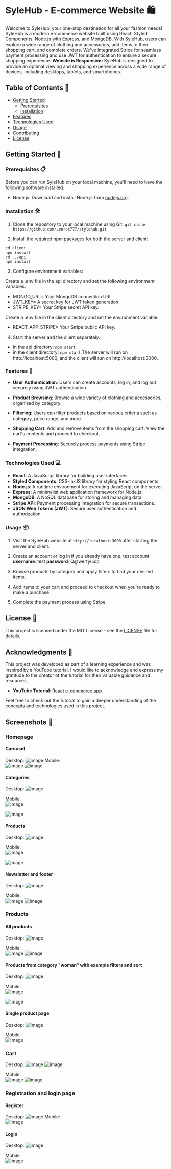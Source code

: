 # SyleHub - E-commerce Website 🛍️

Welcome to SyleHub, your one-stop destination for all your fashion needs! SyleHub is a modern e-commerce website built using React, Styled Components, Node.js with Express, and MongoDB. With SyleHub, users can explore a wide range of clothing and accessories, add items to their shopping cart, and complete orders. We've integrated Stripe for seamless payment processing and use JWT for authentication to ensure a secure shopping experience.
**Website is Responsive:** SyleHub is designed to provide an optimal viewing and shopping experience across a wide range of devices, including desktops, tablets, and smartphones.

## Table of Contents 📑

- [Getting Started](#getting-started)
  - [Prerequisites](#prerequisites)
  - [Installation](#installation)
- [Features](#features)
- [Technologies Used](#technologies-used)
- [Usage](#usage)
- [Contributing](#contributing)
- [License](#license)

## Getting Started 🚀

### Prerequisites 📋

Before you can run SyleHub on your local machine, you'll need to have the following software installed:

- Node.js: Download and install Node.js from [nodejs.org](https://nodejs.org/).

### Installation 🛠️

1. Clone the repository to your local machine using Git:
   ```git clone https://github.com/Lenroc777/stylehub.git```

2. Install the required npm packages for both the server and client:
```
cd client
npm install
cd ../api
npm install
```

3. Configure environment variables:

Create a .env file in the api directory and set the following environment variables:
- MONGO_URL= Your MongoDB connection URI.
- JWT_KEY= A secret key for JWT token generation.
- STRIPE_KEY= Your Stripe secret API key.

Create a .env file in the client directory and set the environment variable:
- REACT_APP_STRIPE= Your Stripe public API key.

4. Start the server and the client separately:
- in the api directory:
```npm start```
- in the client directory:
```npm start```
The server will run on http://localhost:5000, and the client will run on http://localhost:3000.

### Features 🚀

- **User Authentication**: Users can create accounts, log in, and log out securely using JWT authentication.

- **Product Browsing**: Browse a wide variety of clothing and accessories, organized by category.

- **Filtering**: Users can filter products based on various criteria such as category, price range, and more.

- **Shopping Cart**: Add and remove items from the shopping cart. View the cart's contents and proceed to checkout.

- **Payment Processing**: Securely process payments using Stripe integration.

### Technologies Used 💻

- **React**: A JavaScript library for building user interfaces.
- **Styled Components**: CSS-in-JS library for styling React components.
- **Node.js**: A runtime environment for executing JavaScript on the server.
- **Express**: A minimalist web application framework for Node.js.
- **MongoDB**: A NoSQL database for storing and managing data.
- **Stripe API**: Payment processing integration for secure transactions.
- **JSON Web Tokens (JWT)**: Secure user authentication and authorization.

### Usage 📦

1. Visit the SyleHub website at `http://localhost:3000` after starting the server and client.

2. Create an account or log in if you already have one. 
test account: 
**username**: test
**password**: Q@wertyuiop

3. Browse products by category and apply filters to find your desired items.

4. Add items to your cart and proceed to checkout when you're ready to make a purchase.

5. Complete the payment process using Stripe.


## License 📄

This project is licensed under the MIT License - see the [LICENSE](LICENSE) file for details.

## Acknowledgments 🙏

This project was developed as part of a learning experience and was inspired by a YouTube tutorial. I would like to acknowledge and express my gratitude to the creator of the tutorial for their valuable guidance and resources.

- **YouTube Tutorial**: [React e-commerce app](https://www.youtube.com/watch?v=c1xTDSIXit8)

Feel free to check out the tutorial to gain a deeper understanding of the concepts and technologies used in this project.

## Screenshots 📸
### Homepage
#### Carousel
Desktop: 
![image](https://github.com/Lenroc777/stylehub/assets/68342166/bdf2f28b-f871-4d31-88b7-f3cc0e276d8e)
Mobile:  
![image](https://github.com/Lenroc777/stylehub/assets/68342166/78732516-1ba8-4aaf-8cc5-01ebec50ccca)
![image](https://github.com/Lenroc777/stylehub/assets/68342166/328d7d7c-3b22-41b3-a6e5-5de34f04a881)

#### Categories
Desktop:
![image](https://github.com/Lenroc777/stylehub/assets/68342166/2fa58c17-f9f6-4939-bed6-1017dc6b884c)

Mobile:  
![image](https://github.com/Lenroc777/stylehub/assets/68342166/09dcccec-a104-4999-b7b7-0c74532e2287)

![image](https://github.com/Lenroc777/stylehub/assets/68342166/3f8001f9-1c85-48e2-880e-d41419c022a9)

#### Products
Desktop:
![image](https://github.com/Lenroc777/stylehub/assets/68342166/628d584c-c978-4c8c-bf32-74d4e9b01732)

Mobile:  
![image](https://github.com/Lenroc777/stylehub/assets/68342166/732db934-32e5-4290-bb2e-58c0dc16683c)

![image](https://github.com/Lenroc777/stylehub/assets/68342166/82b87cce-3705-486a-8032-c92435217537)


#### Newsletter and footer
Desktop:
![image](https://github.com/Lenroc777/stylehub/assets/68342166/c609faa5-21db-43a3-9fc0-23d0b9b1e396)

Mobile:  
![image](https://github.com/Lenroc777/stylehub/assets/68342166/a77c6247-e4fe-4bf7-98f4-a31aaa44b5a5)
![image](https://github.com/Lenroc777/stylehub/assets/68342166/46dc8838-d15d-43ec-9e4f-3a61711b1336)


### Products
#### All products
Desktop:
![image](https://github.com/Lenroc777/stylehub/assets/68342166/7c749921-8be0-48d8-bf21-4ff9ea6b1f68)

Mobile:  
![image](https://github.com/Lenroc777/stylehub/assets/68342166/501487b5-a007-47cd-9e98-7f5f189342d8)
![image](https://github.com/Lenroc777/stylehub/assets/68342166/05ba6dee-a27b-41a7-92eb-b3b4182c24ae)


#### Products from category "woman" with example filters and sort
Desktop: 
![image](https://github.com/Lenroc777/stylehub/assets/68342166/8d1774d5-b36e-40db-a95d-c07f15be7fbb)

Mobile:  
![image](https://github.com/Lenroc777/stylehub/assets/68342166/773b72ea-0ade-4c2f-b3b3-b58254b910c2)

![image](https://github.com/Lenroc777/stylehub/assets/68342166/c1aad211-78e3-47aa-93b9-5f976cd39df4)

#### Single product page
Desktop:
![image](https://github.com/Lenroc777/stylehub/assets/68342166/1bab68a4-3cd8-494f-b513-1f3d45565055)

Mobile:  
![image](https://github.com/Lenroc777/stylehub/assets/68342166/500cf354-af21-431d-8891-5b23b1e06b07)


### Cart
Desktop:
![image](https://github.com/Lenroc777/stylehub/assets/68342166/bba8a9e2-bbcd-4bbb-85f9-6c346840acec)
![image](https://github.com/Lenroc777/stylehub/assets/68342166/d8c30684-8342-4a34-8f77-e3f286c6a4da)

Mobile:  
![image](https://github.com/Lenroc777/stylehub/assets/68342166/f5b37eb8-e5b7-441d-8c98-4ddb46b76b60)
![image](https://github.com/Lenroc777/stylehub/assets/68342166/be44c5ef-828c-452f-a4c5-9b12b4134526)


### Registration and login page
#### Register
Desktop:
![image](https://github.com/Lenroc777/stylehub/assets/68342166/ca07698d-b62d-4e6f-b0d8-49052185cc7c)
Mobile:  
![image](https://github.com/Lenroc777/stylehub/assets/68342166/2bd47f78-63cf-40d6-9c64-ae098c10fe24)


#### Login
Desktop:
![image](https://github.com/Lenroc777/stylehub/assets/68342166/0c878c58-6887-4255-b70f-a0fb230cd974)

Mobile:  
![image](https://github.com/Lenroc777/stylehub/assets/68342166/1c8f2138-7f36-4334-8627-a927a514c101)


